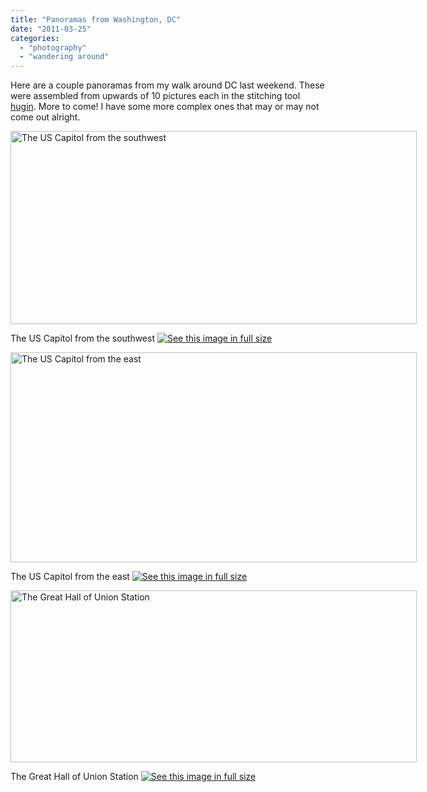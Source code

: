 ```yaml
---
title: "Panoramas from Washington, DC"
date: "2011-03-25"
categories: 
  - "photography"
  - "wandering around"
---
```

Here are a couple panoramas from my walk around DC last weekend. These were assembled from upwards of 10 pictures each in the stitching tool <a href="http://hugin.sourceforge.net/" title="Hugin - a panorama stitching tool">hugin</a>. More to come! I have some more complex ones that may or may not come out alright. 

<div class='wp-caption aligncenter' style='width: 660px; margin-left: auto; margin-right: auto;'>
<img width='650px' height='309px' alt="The US Capitol from the southwest" title='The US Capitol from the southwest' src='/uploads/2011/03/DC/capitol_south_m.jpg'>
<p class='wp-caption-text'>The US Capitol from the southwest <a href='/uploads/2011/03/DC/capitol_south_l.jpg'><img alt='See this image in full size' src='/static/fs_img.jpg' /></a></p>
</div>

<div class='wp-caption aligncenter' style='width: 660px; margin-left: auto; margin-right: auto;'>
<img width='650px' height='336px' alt="The US Capitol from the east" title='The US Capitol from the east' src='/uploads/2011/03/DC/capitol_west_m.jpg'>
<p class='wp-caption-text'>The US Capitol from the east <a href='/uploads/2011/03/DC/capitol_west_l.jpg'><img alt='See this image in full size' src='/static/fs_img.jpg' /></a></p>
</div>

<div class='wp-caption aligncenter' style='width: 660px; margin-left: auto; margin-right: auto;'>
<img width='650px' height='275px' alt="The Great Hall of Union Station" title='The Great Hall of Union Station' src='/uploads/2011/03/DC/union_station_1_m.jpg'>
<p class='wp-caption-text'>The Great Hall of Union Station <a href='/uploads/2011/03/DC/union_station_1_l.jpg'><img alt='See this image in full size' src='/static/fs_img.jpg' /></a></p>
</div>

